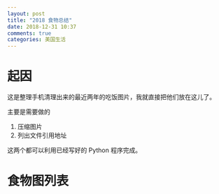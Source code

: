 ```yaml
---
layout: post
title: "2018 食物总结"
date: 2018-12-31 10:37
comments: true
categories: 美国生活
---
```


# 起因

这是整理手机清理出来的最近两年的吃饭图片，我就直接把他们放在这儿了。

主要是需要做的

1. 压缩图片
2. 列出文件引用地址

这两个都可以利用已经写好的 Python 程序完成。

# 食物图列表

